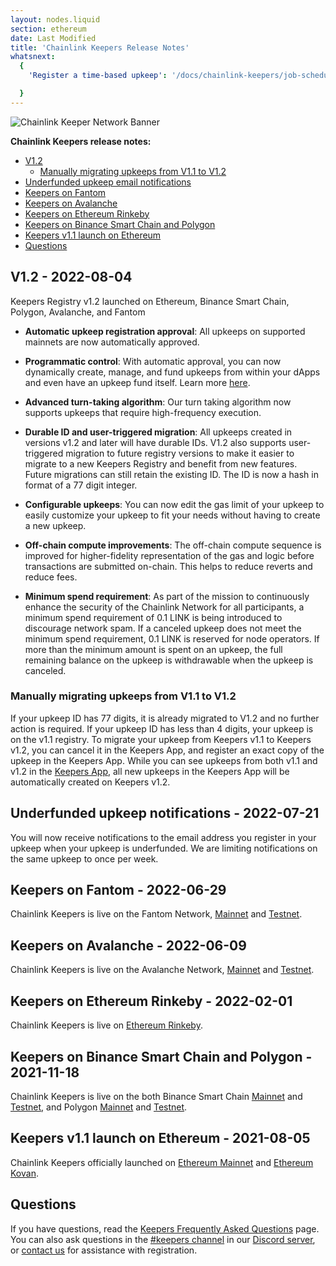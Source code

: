 ```yaml
---
layout: nodes.liquid
section: ethereum
date: Last Modified
title: 'Chainlink Keepers Release Notes'
whatsnext:
  {
    'Register a time-based upkeep': '/docs/chainlink-keepers/job-scheduler/','Register a Custom Logic Upkeep': '/docs/chainlink-keepers/register-upkeep/',

  }
---
```

![Chainlink Keeper Network Banner](/images/contract-devs/generic-banner.png)


**Chainlink Keepers release notes:**

- [V1.2](#v12---2022-08-04)
  - [Manually migrating upkeeps from V1.1 to V1.2](#manually-migrating-upkeeps-from-v11-to-v12)
- [Underfunded upkeep email notifications](#underfunded-upkeep-notifications---2022-07-21)
- [Keepers on Fantom](#keepers-on-fantom---2022-06-29)
- [Keepers on Avalanche](#keepers-on-avalanche---2022-06-09)
- [Keepers on Ethereum Rinkeby](#keepers-on-ethereum-rinkeby---2022-02-01)
- [Keepers on Binance Smart Chain and Polygon](#keepers-on-binance-smart-chain-and-polygon---2021-11-18)
- [Keepers v1.1 launch on Ethereum](#keepers-v11-launch-on-ethereum---2021-08-05)
- [Questions](#questions)


## V1.2 - 2022-08-04

Keepers Registry v1.2 launched on Ethereum, Binance Smart Chain, Polygon, Avalanche, and Fantom

- **Automatic upkeep registration approval**: All upkeeps on supported mainnets are now automatically approved.

- **Programmatic control**: With automatic approval, you can now dynamically create, manage, and fund upkeeps from within your dApps and even have an upkeep fund itself. Learn more [here](../register-upkeep/#register-an-upkeep-using-your-own-deployed-contract).

- **Advanced turn-taking algorithm**: Our turn taking algorithm now supports upkeeps that require high-frequency execution.

- **Durable ID and user-triggered migration**: All upkeeps created in versions v1.2 and later will have durable IDs. V1.2 also supports user-triggered migration to future registry versions to make it easier to migrate to a new Keepers Registry and benefit from new features. Future migrations can still retain the existing ID. The ID is now a hash in format of a 77 digit integer.

- **Configurable upkeeps**: You can now edit the gas limit of your upkeep to easily customize your upkeep to fit your needs without having to create a new upkeep.

- **Off-chain compute improvements**: The off-chain compute sequence is improved for higher-fidelity representation of the gas and logic before transactions are submitted on-chain. This helps to reduce reverts and reduce fees.

- **Minimum spend requirement**: As part of the mission to continuously enhance the security of the Chainlink Network for all participants, a minimum spend requirement of 0.1 LINK is being introduced to discourage network spam. If a canceled upkeep does not meet the minimum spend requirement, 0.1 LINK is reserved for node operators. If more than the minimum amount is spent on an upkeep, the full remaining balance on the upkeep is withdrawable when the upkeep is canceled.

### Manually migrating upkeeps from V1.1 to V1.2

If your upkeep ID has 77 digits, it is already migrated to V1.2 and no further action is required. If your upkeep ID has less than 4 digits, your upkeep is on the v1.1 registry. To migrate your upkeep from Keepers v1.1 to Keepers v1.2, you can cancel it in the Keepers App, and register an exact copy of the upkeep in the Keepers App. While you can see upkeeps from both v1.1 and v1.2 in the [Keepers App](https://keepers.chain.link), all new upkeeps in the Keepers App will be automatically created on Keepers v1.2.

## Underfunded upkeep notifications - 2022-07-21

You will now receive notifications to the email address you register in your upkeep when your upkeep is underfunded. We are limiting notifications on the same upkeep to once per week.

## Keepers on Fantom - 2022-06-29

Chainlink Keepers is live on the Fantom Network, [Mainnet](https://keepers.chain.link/fantom) and [Testnet](https://keepers.chain.link/fantom-testnet).

## Keepers on Avalanche - 2022-06-09

Chainlink Keepers is live on the Avalanche Network, [Mainnet](https://keepers.chain.link/avalanche) and [Testnet](https://keepers.chain.link/fuji).

## Keepers on Ethereum Rinkeby - 2022-02-01

Chainlink Keepers is live on [Ethereum Rinkeby](https://keepers.chain.link/rinkeby).

## Keepers on Binance Smart Chain and Polygon - 2021-11-18

Chainlink Keepers is live on the both Binance Smart Chain [Mainnet](https://keepers.chain.link/bsc) and [Testnet](https://keepers.chain.link/chapel), and Polygon [Mainnet](https://keepers.chain.link/polygon) and [Testnet](https://keepers.chain.link/mumbai).

## Keepers v1.1 launch on Ethereum - 2021-08-05

Chainlink Keepers officially launched on [Ethereum Mainnet](https://keepers.chain.link/mainnet) and [Ethereum Kovan](https://keepers.chain.link/kovan).

## Questions

If you have questions, read the [Keepers Frequently Asked Questions](../faqs/) page. You can also ask questions in the [#keepers channel](https://discord.com/channels/592041321326182401/821350860302581771) in our [Discord server](https://discord.gg/qj9qarT), or [contact us](https://forms.gle/WadxnzzjHPtta5Zd9) for assistance with registration.
